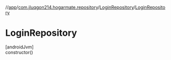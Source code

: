 //[app](../../../index.md)/[com.jluqgon214.hogarmate.repository](../index.md)/[LoginRepository](index.md)/[LoginRepository](-login-repository.md)

# LoginRepository

[androidJvm]\
constructor()
